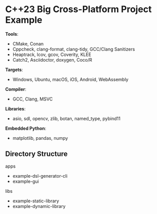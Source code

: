 # C++23 Big Cross-Platform Project Example

**Tools**:  
  - CMake, Conan
  - Cppcheck, clang-format, clang-tidy, GCC/Clang Sanitizers
  - Heaptrack, lcov, gcov, Coverity, KLEE
  - Catch2, Asciidoctor, doxygen, Coco/R

**Targets**: 
  - Windows, Ubuntu, macOS, iOS, Android, WebAssembly

**Compiler**: 
  - GCC, Clang, MSVC

**Libraries**: 
  - asio, sdl, opencv, zlib, botan, named_type, pybind11

**Embedded Python**:
  - matplotlib, pandas, numpy

## Directory Structure

apps
  - example-dsl-generator-cli
  - example-gui
  
libs
  - example-static-library
  - example-dynamic-library
  

  

